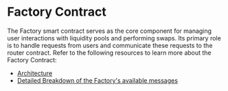 # Factory Contract
The Factory smart contract serves as the core component for managing user interactions with liquidity pools and performing swaps. Its primary role is to handle requests from users and communicate these requests to the router contract. Refer to the following resources to learn more about the Factory Contract:
- [Architecture](https://docs.euclidprotocol.io/docs/Architecture%20Overview/Architecture/Integrated%20Chains%20Layer/factory) 
- [Detailed Breakdown of the Factory's available messages](https://docs.euclidprotocol.io/docs/Euclid%20Smart%20Contracts/CosmWasm/Factory)